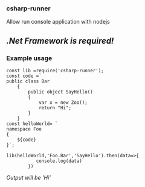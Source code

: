 ### csharp-runner

Allow run console application with nodejs

## ___.Net Framework is required!___

### Example usage

```
const lib =require('csharp-runner');
const code =`
public class Bar
    {
        public object SayHello()
        {
            var x = new Zoo();
            return "Hi";
        }
    }
const helloWorld= `
namespace Foo
{
    ${code}
}`;

lib(helloWorld,'Foo.Bar','SayHello').then(data=>{
           console.log(data)
        })
```
*Output will be 'Hi'*
